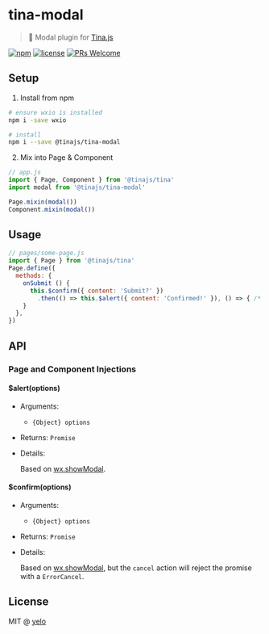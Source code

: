 # tina-modal
> :speech_balloon: Modal plugin for [Tina.js](https://github.com/tinajs/tina)

[![npm](https://img.shields.io/npm/v/@tinajs/tina-modal.svg?style=flat-square)](https://www.npmjs.com/package/@tinajs/tina-modal)
[![license](https://img.shields.io/github/license/tinajs/tina-modal.svg?style=flat-square)](./LICENSE)
[![PRs Welcome](https://img.shields.io/badge/PRs-welcome-brightgreen.svg?style=flat-square)](http://makeapullrequest.com)

## Setup
1. Install from npm
```bash
# ensure wxio is installed
npm i -save wxio

# install
npm i --save @tinajs/tina-modal
```

2. Mix into Page & Component
```javascript
// app.js
import { Page, Component } from '@tinajs/tina'
import modal from '@tinajs/tina-modal'

Page.mixin(modal())
Component.mixin(modal())
```

## Usage
```javascript
// pages/some-page.js
import { Page } from '@tinajs/tina'
Page.define({
  methods: {
    onSubmit () {
      this.$confirm({ content: 'Submit?' })
        .then(() => this.$alert({ content: 'Confirmed!' }), () => { /* ignore the cancel error */ })
    }
  },
})
```

## API
### Page and Component Injections
#### $alert(options)
- Arguments:
  - ``{Object} options``
- Returns: ``Promise``
- Details:

  Based on [wx.showModal](https://mp.weixin.qq.com/debug/wxadoc/dev/api/api-react.html#wxshowmodalobject).

#### $confirm(options)
- Arguments:
  - ``{Object} options``
- Returns: ``Promise``
- Details:

  Based on [wx.showModal](https://mp.weixin.qq.com/debug/wxadoc/dev/api/api-react.html#wxshowmodalobject),
  but the ``cancel`` action will reject the promise with a ``ErrorCancel``.

## License
MIT @ [yelo](https://github.com/imyelo)

